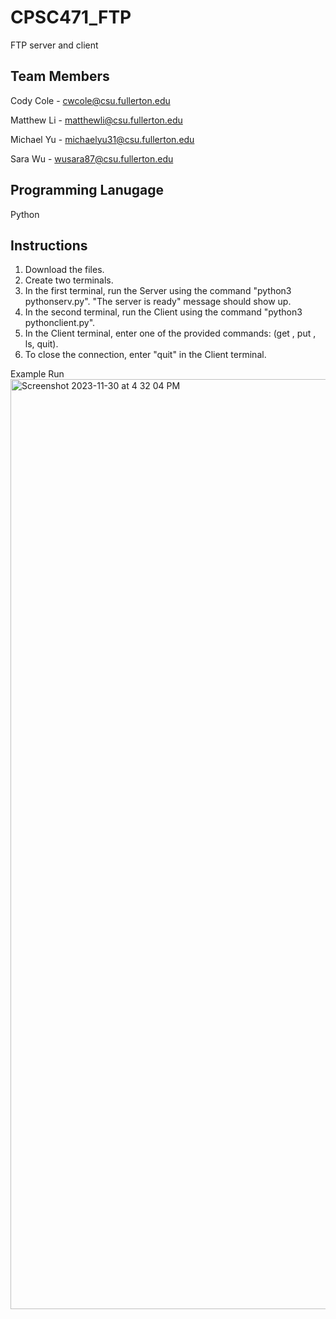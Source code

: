 # CPSC471_FTP
FTP server and client 

## Team Members 

Cody Cole - cwcole@csu.fullerton.edu

Matthew Li - matthewli@csu.fullerton.edu

Michael Yu - michaelyu31@csu.fullerton.edu

Sara Wu - wusara87@csu.fullerton.edu

## Programming Lanugage 
Python 

## Instructions
1) Download the files.
2) Create two terminals.
3) In the first terminal, run the Server using the command "python3 pythonserv.py". "The server is ready" message should show up.
4) In the second terminal, run the Client using the command "python3 pythonclient.py".
5) In the Client terminal, enter one of the provided commands: (get <filename>, put <filename>, ls, quit).
6) To close the connection, enter "quit" in the Client terminal.

Example Run
<img width="1488" alt="Screenshot 2023-11-30 at 4 32 04 PM" src="https://github.com/colecody27/CPSC471_FTP/assets/71093271/acaf1cb7-39b7-4f30-9380-46be0c86ab98">
